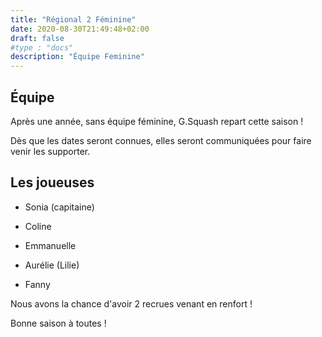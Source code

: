 ```yaml
---
title: "Régional 2 Féminine"
date: 2020-08-30T21:49:48+02:00
draft: false
#type : "docs"
description: "Équipe Feminine"
---
```


## Équipe

Après une année, sans équipe féminine, G.Squash repart cette saison !

Dès que les dates seront connues, elles seront communiquées pour faire venir les supporter.

## Les joueuses

- Sonia (capitaine)

- Coline

- Emmanuelle

- Aurélie (Lilie)

- Fanny

Nous avons la chance d'avoir 2 recrues venant en renfort !

Bonne saison à toutes !
